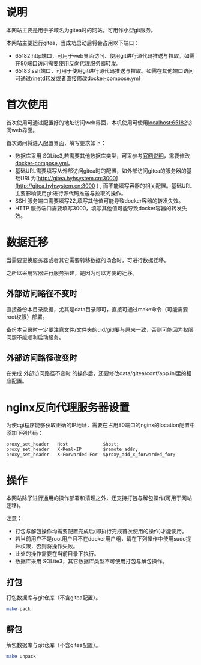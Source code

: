 # 说明

本网站主要是用于子域名为gitea时的网站，可用作小型git服务。

本网站主要运行gitea，当成功启动后将会占用以下端口：

- 65182:http端口，可用于web界面访问、使用git进行源代码推送与拉取。如需在80端口访问需要使用反向代理服务器转发。
- 65183:ssh端口，可用于使用git进行源代码推送与拉取。如需在其他端口访问可通过[rinetd](http://www.rinetd.com/)转发或者直接修改[docker-compose.yml](docker-compose.yml)

# 首次使用

首次使用可通过配置好的地址访问web界面，本机使用可使用[localhost:65182](localhost:65182)访问web界面。

首次访问将进入配置界面，填写要求如下：

- 数据库采用 SQLite3,若需要其他数据库类型，可采参考[官网说明](https://docs.gitea.com/installation/install-with-docker)，需要修改[docker-compose.yml](docker-compose.yml)。
- 基础URL需要填写从外部访问gitea时的配置，如外部访问gitea的服务器的基础URL为[http://gitea.hyhsystem.cn:3000](http://gitea.hyhsystem.cn:3000 ) , 而不能填写容器的相关配置。基础URL主要影响使用git进行源代码推送与拉取的操作。
- SSH 服务端口需要填写22,填写其他值可能导致docker容器的转发失效。
- HTTP 服务端口需要填写3000，填写其他值可能导致docker容器的转发失效。

# 数据迁移

当需要更换服务器或者其它需要转移数据的场合时，可进行数据迁移。

之所以采用容器进行服务搭建，是因为可以方便的迁移。

## 外部访问路径不变时

直接备份本目录数据，尤其是data目录即可，直接可通过make命令（可能需要root权限）部署。

备份本目录时一定要注意文件/文件夹的uid/gid要与原来一致，否则可能因为权限问题不能顺利启动服务。

## 外部访问路径改变时

在完成 外部访问路径不变时 的操作后，还要修改data/gitea/conf/app.ini里的相应配置。

# nginx反向代理服务器设置

为使cgi程序能够获取正确的IP地址，需要在占用80端口的nginx的location配置中添加下列代码：

```nginx
proxy_set_header   Host             $host;
proxy_set_header   X-Real-IP        $remote_addr;
proxy_set_header   X-Forwarded-For  $proxy_add_x_forwarded_for;

```

# 操作

本网站除了进行通用的操作部署和清理之外，还支持打包与解包操作(可用于网站迁移)。

注意：
- 打包与解包操作均需要配置完成后(即执行完成首次使用的操作)才能使用。
- 若当前用户不是root用户且不在docker用户组，请在下列操作中使用sudo提升权限，否则将操作失败。
- 此处的操作需要在当前目录下执行。
- 数据库采用 SQLite3，其它数据库类型不可使用打包与解包操作。

## 打包

打包数据库与git仓库（不含gitea配置）。

```bash
make pack
```

## 解包

解包数据库与git仓库（不含gitea配置）。

```bash
make unpack
```

